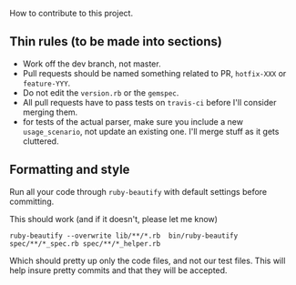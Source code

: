 How to contribute to this project.

## Thin rules (to be made into sections)

* Work off the dev branch, not master.
* Pull requests should be named something related to PR, `hotfix-XXX` or `feature-YYY`.
* Do not edit the `version.rb` or the `gemspec`.
* All pull requests have to pass tests on `travis-ci` before I'll consider merging them.
* for tests of the actual parser, make sure you include a new `usage_scenario`, not update an existing one.  I'll merge stuff as it gets cluttered.

## Formatting and style

Run all your code through `ruby-beautify` with default settings before committing.

This should work (and if it doesn't, please let me know)

`ruby-beautify --overwrite lib/**/*.rb  bin/ruby-beautify spec/**/*_spec.rb spec/**/*_helper.rb`

Which should pretty up only the code files, and not our test files.  This will help insure pretty commits and that they will be accepted.
